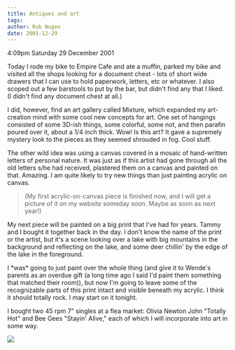 ```yaml
---
title: Antiques and art
tags: 
author: Rob Nugen
date: 2001-12-29
---
```


<p class=date>4:09pm Saturday 29 December 2001</p>

<p>Today I rode my bike to Empire Cafe and ate a
muffin, parked my bike and visited all the shops
looking for a document chest - lots of short wide
drawers that I can use to hold paperwork, letters, etc
or whatever.  I also scoped out a few barstools to put
by the bar, but didn't find any that I liked.  (I
didn't find any document chest at all.)</p>

<p>I did, however, find an art gallery called Mixture,
which expanded my art-creation mind with some cool new
concepts for art.  One set of hangings consisted of
some 3D-ish things, some colorful, some not, and then
parafin poured over it, about a 1/4 inch thick.  Wow! 
Is this art?  It gave a supremely mystery look to the
pieces as they seemed shrouded in fog.  Cool
stuff.</p>

<p>The other wild idea was using a canvas covered in a
mosaic of hand-written letters of personal nature.  It
was just as if this artist had gone through all the
old letters s/he had received, plastered them on a
canvas and painted on that.  Amazing.  I am quite
likely to try new things than just painting acrylic on
canvas.</p>

<p><blockquote>(My first acrylic-on-canvas piece is
finished now, and I will get a picture of it on my
website someday soon.  Maybe as soon as next
year!)</blockquote></p>

<p>My next piece will be painted on a big print that
I've had for years.  Tammy and I bought it together
back in the day.  I don't know the name of the print
or the artist, but it's a scene looking over a lake
with big mountains in the background and reflecting on
the lake, and some deer chillin' by the edge of the
lake in the foreground.</p>

<p>I *was* going to just paint over the whole thing
(and give it to Wende's parents as an overdue gift (a
long time ago I said I'd paint them something that
matched their room)), but now I'm going to leave some
of the recognizable parts of this print intact and
visible beneath my acrylic.  I think it should totally
rock.  I may start on it tonight.</p>

<p>I bought two 45 rpm 7" singles at a flea market:
Olivia Newton John "Totally Hot" and Bee Gees "Stayin'
Alive," each of which I will incorporate into art in
some way.</p>

<p><img src="/images/rob/wL-ROB.gif"/></p>
